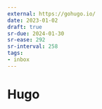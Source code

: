 ```yaml
---
external: https://gohugo.io/
date: 2023-01-02
draft: true
sr-due: 2024-01-30
sr-ease: 292
sr-interval: 258
tags:
- inbox
---
```


# Hugo
